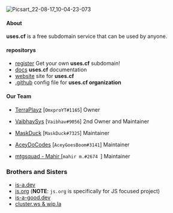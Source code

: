 ![Picsart_22-08-17_10-04-23-073](https://user-images.githubusercontent.com/69719569/185035488-53769f25-0b35-41d0-bded-6ee79e429e21.jpg)

#### About

**uses.cf** is a free subdomain service that can be used by anyone.

#### repositorys

*  [register](https://github.com/uses-cf/register) Get your own **uses.cf** subdomain!
*  [docs](https://github.com/uses-cf/docs) **uses.cf** documentation
*  [website](https://github.com/uses-cf/website) site for **uses.cf**
*  [.github](https://github.com/uses-cf/.github) config file for **uses.cf organization**

#### Our Team

* [TerraPlayz](https://github.com/TerraPLayz) [`OmxproYT#1165`] Owner 

* [VaibhavSys](https://github.com/VaibhavSys) [`Vaibhav#9056`] 2nd Owner and Maintainer  

* [MaskDuck](https://github.com/MaskDuck) [`MaskDuck#7325`] Maintainer 

* [AceyDoCodes](https://github.com/AceyDoCodes) [`AceyGoesBoom#3141`] Maintainer

* [mtgsquad - Mahir ](https://github.com/mtgsquad) [`mahir m.#2674 `] Maintainer

### Brothers and Sisters
* [is-a.dev](https://github.com/is-a-dev/register)
* [js.org](https://github.com/js-org/js.org/tree/master) (**NOTE**: `js.org` is specifically for JS focused project)
* [is-a-good.dev](https://github.com/is-a-good-dev/Register) 
* [cluster.ws & wip.la](https://github.com/Olivr/free-domain)
